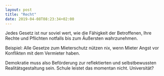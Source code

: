 ```yaml
---
layout: post
title: "Recht"
date: 2019-04-08T08:23:34+02:00
---
```

Jedes Gesetz ist nur soviel wert, wie die Fähigkeit der Betroffenen, Ihre Rechte und Pflichten notfalls bis zum Äußersten wahrzunehmen.

Beispiel:
Alle Gesetze zum Mieterschutz nützen nix, wenn Mieter Angst vor Konflikten mit dem Vermieter haben.

Demokratie muss also Beförderung zur reflektierten und selbstbewussten Realitätsgestaltung sein.
Schule leistet das momentan nicht. Universität? 

